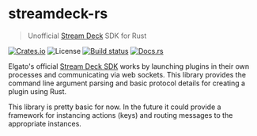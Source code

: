# streamdeck-rs

> Unofficial [Stream Deck](https://www.elgato.com/en/gaming/stream-deck) SDK for Rust

[![Crates.io](https://img.shields.io/crates/v/streamdeck-rs.svg)](https://crates.io/crates/streamdeck-rs) ![License](https://img.shields.io/badge/license-MIT%2FApache--2.0-blue.svg) [![Build status](https://ci.appveyor.com/api/projects/status/554198r095ibw7ma?svg=true)](https://ci.appveyor.com/project/mdonoughe/streamdeck-rs) [![Docs.rs](https://docs.rs/streamdeck-rs/badge.svg)](https://docs.rs/streamdeck-rs)

Elgato's official [Stream Deck SDK](https://developer.elgato.com/documentation/stream-deck/sdk/overview/) works by launching plugins in their own processes and communicating via web sockets. This library provides the command line argument parsing and basic protocol details for creating a plugin using Rust.

This library is pretty basic for now. In the future it could provide a framework for instancing actions (keys) and routing messages to the appropriate instances.
